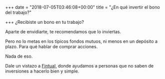 +++
date = "2018-07-05T03:46:08+00:00"
title = "¿En qué invertir el bono del trabajo?"

+++
¿Recibiste un bono en tu trabajo?

Aparte de envidiarte, te recomendamos que lo inviertas.

Pero no lo metas en los típicos fondos mutuos, ni menos en un depósito a plazo. Para qué hablar de comprar acciones.

Nada de eso.

Dale un vistazo a [Fintual,](www.fintual.cl) donde ayudamos a personas que no saben de inversiones a hacerlo bien y simple.